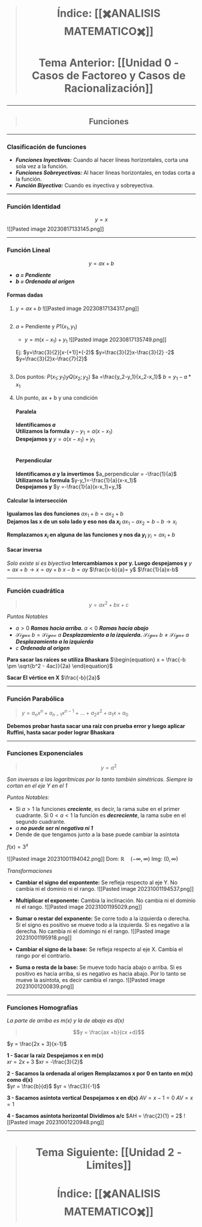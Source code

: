 > # <p align = "center">Índice: [[✖️ANALISIS MATEMATICO✖️]]</p>
> # <p align = "center"> Tema Anterior: [[Unidad 0 - Casos de Factoreo y Casos de Racionalización]]</p>
---
> ## <p align = "center">Funciones</p>
---
### Clasificación de funciones
- ***Funciones Inyectivas:***  Cuando al hacer líneas horizontales, corta una sola vez a la función.
- ***Funciones Sobreyectivas:*** Al hacer líneas horizontales, en todas corta a la función.
- ***Función Biyectiva:*** Cuando es inyectiva y sobreyectiva.


---

### Función Identidad
$$y=x$$
![[Pasted image 20230817133145.png]]

---
### Función Lineal
$$y=ax+b$$
- ***$a$ = Pendiente***
- ***$b$ = Ordenada al origen***

#### Formas dadas
1. $y = ax+b$
	![[Pasted image 20230817134317.png]]<br><br>

2. $a$ = Pendiente y $P1(x_{1},y_{1})$
	- $y = m(x -x_{1}) + y_{1}$
	 ![[Pasted image 20230817135749.png]]

	Ej: 
		$y=\frac{3}{2}[x-(+1)]+(-2)$
		$y=\frac{3}{2}x-\frac{3}{2} -2$
		$y=\frac{3}{2}x-\frac{7}{2}$<br><br>


3. Dos puntos: $P(x_1; y_1) y Q(x_2; y_2)$
	$a =\frac{y_2-y_1}{x_2-x_1}$
	$b = y_1 - a*x_1$

4. Un punto, ax + b y una condición
	#### Paralela
	**Identificamos $a$**<br>
	**Utilizamos la formula**
	$y-y_1=a(x-x_1)$<br>
	**Despejamos y**
	$y =a(x-x_1)+y_1$<br><br>
	#### Perpendicular
	**Identificamos $a$ y la invertimos**
	$a_perpendicular = -\frac{1}{a}$<br>
	**Utilizamos la formula**
	$y-y_1=-\frac{1}{a}(x-x_1)$<br>
	**Despejamos y**
		$y =-\frac{1}{a}(x-x_1)+y_1$

#### Calcular la intersección
**Igualamos las dos funciones**
$ax_1+b=ax_2+b$<br>
**Dejamos las x de un solo lado y eso nos da $x_i$**
$ax_1-ax_{2}=b-b \rightarrow x_i$

**Remplazamos $x_i$ en alguna de las funciones  y nos da $y_i$**
$y_i=ax_i+b$

#### Sacar inversa
*Solo existe si es biyectiva*
**Intercambiamos x por y. Luego despejamos y**
$y = ax + b \rightarrow x = ay+b$
$x-b =ay$
$\frac{x-b}{a}= y$
$\frac{1}{a}x-b$

---

### Función cuadrática

> $$y = ax{^2}+bx+c$$

*Puntos Notables*
- $a>0$  ***Ramas hacia arriba.***  $a<0$ ***Ramas hacia abajo***
- $\mathcal{Signo~ }b =\mathcal{Signo~ } a$ ***Desplazamiento a la izquierda.*** $\mathcal{Signo~ }b \neq\mathcal{Signo~ } a$ ***Desplazamiento a la izquierda***
- $c$ ***Ordenada al origen***

**Para sacar las raíces se utiliza Bhaskara**
$\begin{equation} x = \frac{-b \pm \sqrt{b^2 - 4ac}}{2a} \end{equation}$

**Sacar El vértice en X**
$\frac{-b}{2a}$

---
### Función Parabólica
> $y= a_n x^n + a_{n-1} x^{n-1} + \ldots + a_2 x^2 + a_1 x + a_0$

**Debemos probar hasta sacar una raíz con prueba error y luego aplicar Ruffini, hasta sacar poder lograr Bhaskara**


---
### Funciones Exponenciales
> $$y = a{^2}$$

*Son inversas a las logarítmicas por lo tanto también simétricas. Siempre la cortan en el eje Y en el 1*

*Puntos Notables:*
- Si $a > 1$ la funciones ***creciente***, es decir, la rama sube en el primer cuadrante. Si $0<a<1$ la función es ***decreciente***, la rama sube en el segundo cuadrante.
- $a$ ***no puede ser ni negativa ni 1***
- Dende de que tengamos junto a la base puede cambiar la asíntota

$f(x)=3{^x}$

![[Pasted image 20231001194042.png]]
Dom: $\mathbb{R}\quad (-\infty,\infty)$
Img: $(0,\infty)$


*Transformaciones*
- **Cambiar el signo del expontente:** Se refleja respecto al eje Y. No cambia ni el dominio ni el rango.
![[Pasted image 20231001194537.png]]

- **Multiplicar el exponente:** Cambia la inclinación. No cambia ni el dominio ni el rango.
![[Pasted image 20231001195029.png]]

- **Sumar o restar del exponente:** Se corre todo a la izquierda o derecha. Si el signo es positivo se mueve todo a la izquierda. Si es negativo a la derecha. No cambia ni el domingo ni el rango.
![[Pasted image 20231001195918.png]]

- **Cambiar el signo de la base:** Se refleja respecto al eje X. Cambia el rango por el contrario.
- **Suma o resta de la base:** Se mueve todo hacia abajo o arriba. Si es positivo es hacia arriba, si es negativo es hacia abajo. Por lo tanto se mueve la asíntota, es decir cambia el rango.
![[Pasted image 20231001200839.png]]

---

### Funciones Homografías
*La parte de arriba es m(x) y la de abajo es d(x)*

> $$y = \frac{ax +b}{cx +d}$$

$y = \frac{2x + 3}{x-1}$

**1 - Sacar la raíz**
**Despejamos x en m(x)**<br>
$xr = 2x +3$
$xr = -\frac{3}{2}$

**2 - Sacamos la ordenada al origen**
**Remplazamos x por 0 en tanto en m(x) como d(x)**<br>
$yr = \frac{b}{d}$
$yr = \frac{3}{-1}$

**3 - Sacamos asíntota vertical**
**Despejamos x en d(x)**
$AV =x - 1=0$
$AV = x = 1$

**4 - Sacamos asíntota horizontal**
**Dividimos a/c**
$AH = \frac{2}{1} = 2$
![[Pasted image 20231001220948.png]]

---
> # <p align = "center"> Tema Siguiente: [[Unidad 2 - Limites]]</p>
> # <p align = "center">Índice: [[✖️ANALISIS MATEMATICO✖️]]</p>